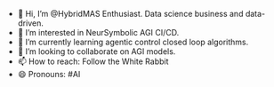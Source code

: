- 👋 Hi, I’m @HybridMAS Enthusiast. Data science business and data-driven.
- 👀 I’m interested in NeurSymbolic AGI CI/CD. 
- 🌱 I’m currently learning agentic control closed loop algorithms.
- 💞️ I’m looking to collaborate on AGI models. 
- 📫 How to reach: Follow the White Rabbit 
- 😄 Pronouns: #AI 
<!---
HybridMAS/HybridMAS is a ✨ special ✨ repository because its `README.md` (this file) appears on your GitHub profile.
You can click the Preview link to take a look at your changes.
--->

